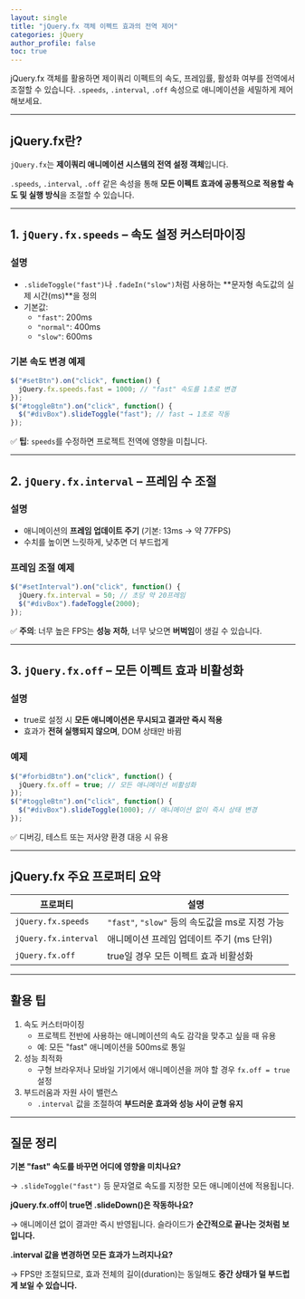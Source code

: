 ```yaml
---
layout: single
title: "jQuery.fx 객체 이펙트 효과의 전역 제어"
categories: jQuery
author_profile: false
toc: true
---
```


jQuery.fx 객체를 활용하면 제이쿼리 이펙트의 속도, 프레임률, 활성화 여부를 전역에서 조절할 수 있습니다. `.speeds`, `.interval`, `.off` 속성으로 애니메이션을 세밀하게 제어해보세요.

------

## jQuery.fx란?

`jQuery.fx`는 **제이쿼리 애니메이션 시스템의 전역 설정 객체**입니다.

`.speeds`, `.interval`, `.off` 같은 속성을 통해 **모든 이펙트 효과에 공통적으로 적용할 속도 및 실행 방식**을 조절할 수 있습니다.

------

## 1. `jQuery.fx.speeds` – 속도 설정 커스터마이징

### 설명

- `.slideToggle("fast")`나 `.fadeIn("slow")`처럼 사용하는 **문자형 속도값의 실제 시간(ms)**을 정의
- 기본값:
  - `"fast"`: 200ms
  - `"normal"`: 400ms
  - `"slow"`: 600ms

### 기본 속도 변경 예제

```jsx
$("#setBtn").on("click", function() {
  jQuery.fx.speeds.fast = 1000; // "fast" 속도를 1초로 변경
});
$("#toggleBtn").on("click", function() {
  $("#divBox").slideToggle("fast"); // fast → 1초로 작동
});
```

✅ **팁**: `speeds`를 수정하면 프로젝트 전역에 영향을 미칩니다.

------

## 2. `jQuery.fx.interval` – 프레임 수 조절

### 설명

- 애니메이션의 **프레임 업데이트 주기** (기본: 13ms → 약 77FPS)
- 수치를 높이면 느릿하게, 낮추면 더 부드럽게

### 프레임 조절 예제

```jsx
$("#setInterval").on("click", function() {
  jQuery.fx.interval = 50; // 초당 약 20프레임
  $("#divBox").fadeToggle(2000);
});
```

✅ **주의**: 너무 높은 FPS는 **성능 저하**, 너무 낮으면 **버벅임**이 생길 수 있습니다.

------

## 3. `jQuery.fx.off` – 모든 이펙트 효과 비활성화

### 설명

- true로 설정 시 **모든 애니메이션은 무시되고 결과만 즉시 적용**
- 효과가 **전혀 실행되지 않으며**, DOM 상태만 바뀜

### 예제

```jsx
$("#forbidBtn").on("click", function() {
  jQuery.fx.off = true; // 모든 애니메이션 비활성화
});
$("#toggleBtn").on("click", function() {
  $("#divBox").slideToggle(1000); // 애니메이션 없이 즉시 상태 변경
});
```

✅ 디버깅, 테스트 또는 저사양 환경 대응 시 유용

------

## jQuery.fx 주요 프로퍼티 요약

| 프로퍼티             | 설명                                            |
| -------------------- | ----------------------------------------------- |
| `jQuery.fx.speeds`   | `"fast"`, `"slow"` 등의 속도값을 ms로 지정 가능 |
| `jQuery.fx.interval` | 애니메이션 프레임 업데이트 주기 (ms 단위)       |
| `jQuery.fx.off`      | true일 경우 모든 이펙트 효과 비활성화           |

------

## 활용 팁

1. 속도 커스터마이징
   - 프로젝트 전반에 사용하는 애니메이션의 속도 감각을 맞추고 싶을 때 유용
   - 예: 모든 "fast" 애니메이션을 500ms로 통일
2. 성능 최적화
   - 구형 브라우저나 모바일 기기에서 애니메이션을 꺼야 할 경우 `fx.off = true` 설정
3. 부드러움과 자원 사이 밸런스
   - `.interval` 값을 조절하여 **부드러운 효과와 성능 사이 균형 유지**

------

## 질문 정리

**기본 "fast" 속도를 바꾸면 어디에 영향을 미치나요?**

→ `.slideToggle("fast")` 등 문자열로 속도를 지정한 모든 애니메이션에 적용됩니다.

**jQuery.fx.off이 true면 .slideDown()은 작동하나요?**

→ 애니메이션 없이 결과만 즉시 반영됩니다. 슬라이드가 **순간적으로 끝나는 것처럼 보입니다.**

**.interval 값을 변경하면 모든 효과가 느려지나요?**

→ FPS만 조절되므로, 효과 전체의 길이(duration)는 동일해도 **중간 상태가 덜 부드럽게 보일 수 있습니다.**
